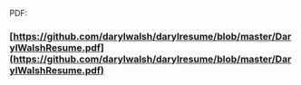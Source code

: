 <!-- Online:
### [https://resume.blpc.us/](https://resume.blpc.us/) -->

PDF:

### [https://github.com/darylwalsh/darylresume/blob/master/DarylWalshResume.pdf](https://github.com/darylwalsh/darylresume/blob/master/DarylWalshResume.pdf)
